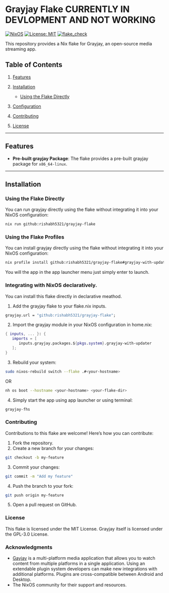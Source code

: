 # Grayjay Flake CURRENTLY IN DEVLOPMENT AND NOT WORKING

[![NixOS](https://img.shields.io/badge/NixOS-supported-blue.svg)](https://nixos.org)
[![License: MIT](https://img.shields.io/badge/License-MIT-green.svg)](LICENSE)
[![flake_check](https://github.com/Rishabh5321/grayjay-flake/actions/workflows/flake_check.yml/badge.svg)](https://github.com/Rishabh5321/grayjay-flake/actions/workflows/flake_check.yml)

This repository provides a Nix flake for Grayjay, an open-source media streaming app.

## Table of Contents
1. [Features](#features)
2. [Installation](#installation)

   - [Using the Flake Directly](#using-the-flake-directly)

3. [Configuration](#configuration)
4. [Contributing](#contributing)
5. [License](#license)

---

## Features
- **Pre-built grayjay Package**: The flake provides a pre-built grayjay package for `x86_64-linux`.

---

## Installation

### Using the Flake Directly
You can run grayjay directly using the flake without integrating it into your NixOS configuration:

```bash
nix run github:rishabh5321/grayjay-flake
```
### Using the Flake Profiles

You can install grayjay directly using the flake without integrating it into your NixOS configuration:
```bash
nix profile install github:rishabh5321/grayjay-flake#grayjay-with-updater
```
You will the app in the app launcher menu just simply enter to launch.

### Integrating with NixOS declaratively.

You can install this flake directly in declarative meathod.

1. Add the grayjay flake to your flake.nix inputs.
```nix
grayjay.url = "github:rishabh5321/grayjay-flake";
```
2. Import the grayjay module in your NixOS configuration in home.nix:
```nix
{ inputs, ... }: {
   imports = [
      inputs.grayjay.packages.${pkgs.system}.grayjay-with-updater
   ];
}
```
3. Rebuild your system:
```bash
sudo nixos-rebuild switch --flake .#<your-hostname>
```
OR
```bash
nh os boot --hostname <your-hostname> <your-flake-dir>
```
4. Simply start the app using app launcher or using terminal:
```bash
grayjay-fhs
```

### Contributing

Contributions to this flake are welcome! Here’s how you can contribute:
1. Fork the repository.
2. Create a new branch for your changes:
```bash
git checkout -b my-feature
```
3. Commit your changes:
```bash
git commit -m "Add my feature"
```
4. Push the branch to your fork:
```bash
git push origin my-feature
```
5. Open a pull request on GitHub.

### License
This flake is licensed under the MIT License. Grayjay itself is licensed under the GPL-3.0 License.

### Acknowledgments
- [Gayjay](https://github.com/futo-org/Grayjay.Desktop) is a multi-platform media application that allows you to watch content from multiple platforms in a single application. Using an extendable plugin system developers can make new integrations with additional platforms. Plugins are cross-compatible between Android and Desktop.
- The NixOS community for their support and resources.